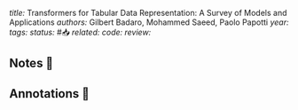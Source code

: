 *title:* Transformers for Tabular Data Representation: A Survey of Models and Applications
*authors:* Gilbert Badaro, Mohammed Saeed, Paolo Papotti
*year:* 
*tags:* 
*status:* #📥
*related:*
*code:*
*review:*

## Notes 📍

## Annotations 📖